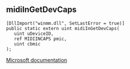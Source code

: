## midiInGetDevCaps

```
[DllImport("winmm.dll", SetLastError = true)]
public static extern uint midiInGetDevCaps(
   uint uDeviceID,
   ref MIDIINCAPS pmic,
   uint cbmic
);
```

[Microsoft documentation](link_to_documentation)
